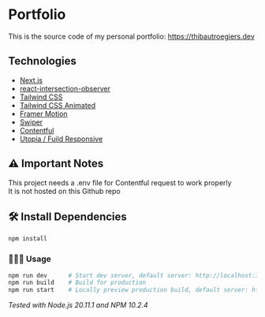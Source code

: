 # Portfolio

This is the source code of my personal portfolio: https://thibautroegiers.dev

## Technologies

-   [Next.js](https://nextjs.org/)
-   [react-intersection-observer](https://github.com/thebuilder/react-intersection-observer)
-   [Tailwind CSS](https://tailwindcss.com/)
-   [Tailwind CSS Animated](https://www.tailwindcss-animated.com/)
-   [Framer Motion](https://www.framer.com/motion/)
-   [Swiper](https://swiperjs.com/)
-   [Contentful](https://www.contentful.com/)
-   [Utopia / Fuild Responsive](https://utopia.fyi/)

## ⚠️ Important Notes

This project needs a .env file for Contentful request to work properly\
It is not hosted on this Github repo

## 🛠️ Install Dependencies

```bash
npm install
```

### 🧑🏻‍💻 Usage

```bash
npm run dev      # Start dev server, default server: http://localhost:3000
npm run build    # Build for production
npm run start    # Locally preview production build, default server: http://localhost:3000
```

_Tested with Node.js 20.11.1 and NPM 10.2.4_

